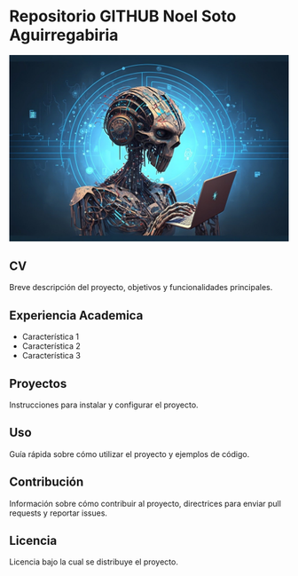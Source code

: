 
<!--
**Nowel33/Nowel33** is a ✨ _special_ ✨ repository because its `README.md` (this file) appears on your GitHub profile.

Here are some ideas to get you started:

- 🔭 I’m currently working on ...
- 🌱 I’m currently learning ...
- 👯 I’m looking to collaborate on ...
- 🤔 I’m looking for help with ...
- 💬 Ask me about ...
- 📫 How to reach me: ...
- 😄 Pronouns: ...
- ⚡ Fun fact: ...
-->
# Repositorio GITHUB Noel Soto Aguirregabiria
![Imagen de Portada](Recursos/img/robot.jpg)
## CV
Breve descripción del proyecto, objetivos y funcionalidades principales.
## Experiencia Academica
- Característica 1
- Característica 2
- Característica 3
## Proyectos
Instrucciones para instalar y configurar el proyecto.
## Uso
Guía rápida sobre cómo utilizar el proyecto y ejemplos de código.
## Contribución
Información sobre cómo contribuir al proyecto, directrices para enviar pull requests y reportar issues.
## Licencia
Licencia bajo la cual se distribuye el proyecto.
